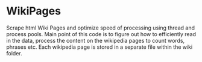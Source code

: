 # WikiPages
Scrape html Wiki Pages and optimize speed of processing using thread and process pools.  Main point of this code is to figure out how to efficiently read in the data, process the content on the wikipedia pages to count words, phrases etc.  Each wikipedia page is stored in a separate file within the wiki folder.
